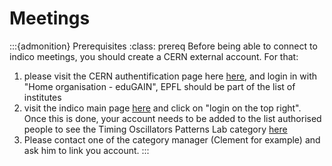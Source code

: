 # Meetings

:::{admonition} Prerequisites
:class: prereq
Before being able to connect to indico meetings, you should create a CERN external account. For that:
1. please visit the CERN authentification page here [here](https://auth.cern.ch/), and login in with "Home organisation - eduGAIN", EPFL should be part of the list of institutes
2. visit the indico main page [here](https://indico.cern.ch) and click on "login on the top right". Once this is done, your account needs to be added to the list authorised people to see the Timing Oscillators Patterns Lab category [here](https://indico.cern.ch/category/16214/)
3. Please contact one of the category manager (Clement for example) and ask him to link you account.
:::
